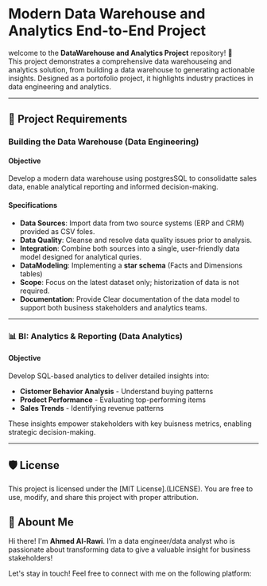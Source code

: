 # Modern Data Warehouse and Analytics End-to-End Project

welcome to the **DataWarehouse and Analytics Project** repository! 🎯<br>
This project demonstrates a comprehensive data warehouseing and analytics solution, from building a data warehouse to generating actionable insights. Designed as a portofolio project, it highlights industry practices in data engineering and analytics.

---

## 🚀 Project Requirements

### Building the Data Warehouse (Data Engineering)

#### Objective
Develop a modern data warehouse using postgresSQL to consolidatte sales data, enable analytical reporting and informed decision-making.

#### Specifications
- **Data Sources**: Import data from two source systems (ERP and CRM) provided as CSV foles.
- **Data Quality**: Cleanse and resolve data quality issues prior to analysis.
- **Integration**: Combine both sources into a single, user-friendly data model designed for analytical quries.
- **DataModeling**: Implementing a **star schema** (Facts and Dimensions tables)
- **Scope**: Focus on the latest dataset only; historization of data is not required.
- **Documentation**: Provide Clear documentation of the data model to support both business stakeholders and analytics teams.

---

### 📊 BI: Analytics & Reporting (Data Analytics)

#### Objective
Develop SQL-based analytics to deliver detailed insights into:
- **Cistomer Behavior Analysis** - Understand buying patterns
- **Prodect Performance** - Evaluating top-performing items
- **Sales Trends** - Identifying revenue patterns

These insights empower stakeholders with key buisness metrics, enabling strategic decision-making.

---

## 🛡️ License

This project is licensed under the [MIT License].(LICENSE). You are free to use, modify, and share this project with proper attribution.

## 🌟 Abount Me 

Hi there! I'm **Ahmed Al-Rawi**. I’m a data engineer/data analyst who is passionate about transforming data to give a valuable insight for business stakeholders!

Let's stay in touch! Feel free to connect with me on the following platform:
